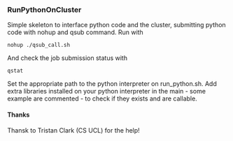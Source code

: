 ### RunPythonOnCluster

Simple skeleton to interface python code and the cluster, submitting python code with nohup and qsub command.
Run with 
```
nohup ./qsub_call.sh
```
And check the job submission status with  
```
qstat
```
Set the appropriate path to the python interpreter on run_python.sh.
Add extra libraries installed on your python interpreter in the main - some example are 
commented - to check if they exists and are callable.

#### Thanks
Thansk to Tristan Clark (CS UCL) for the help!